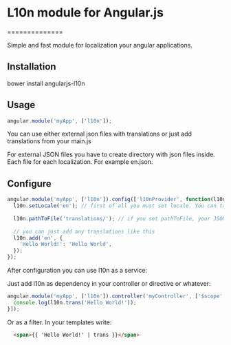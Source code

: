 # L10n module for Angular.js
==============

Simple and fast module for localization your angular applications.

## Installation

bower install angularjs-l10n

## Usage
```javascript
angular.module('myApp', ['l10n']);
```

You can use either external json files with translations or just add translations from your main.js

For external JSON files you have to create directory with json files inside. Each file for each localization. For example en.json.

## Configure
```javascript
angular.module('myApp', ['l10n']).config(['l10nProvider', function(l10n) {
  l10n.setLocale('en'); // first of all you must set locale. You can take it from anywhere, for instance navigator.language
  
  l10n.pathToFile('translations/'); // if you set pathToFile, your JSON file with translations from that directory will be loaded
  
  // you can just add any translations like this
  l10n.add('en', {
    'Hello World!': 'Hello World',
  });
});
```

After configuration you can use l10n as a service:

Just add l10n as dependency in your controller or directive or whatever:

```javascript
angular.module('myApp', ['l10n']).controller('myController', ['$scope', 'l10n', function($scope, l10n) {
  console.log(l10n.trans('Hello World!'));
}]);
```

Or as a filter. In your templates write:

```html  
  <span>{{ 'Hello World!' | trans }}</span>
```

